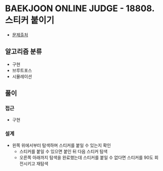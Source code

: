 # BAEKJOON ONLINE JUDGE - 18808. 스티커 붙이기

- [문제출처](https://www.acmicpc.net/problem/18808 '18808. 스티커 붙이기')

## 알고리즘 분류

- 구현
- 브루트포스
- 시뮬레이션

## 풀이

### 접근

- 구현

### 설계

- 왼쪽 위에서부터 탐색하며 스티커를 붙일 수 있는지 확인
  - 스티커를 붙일 수 있으면 붙인 뒤 다음 스티커 탐색
  - 오른쪽 아래까지 탐색을 완료했는데 스티커를 붙일 수 없다면 스티커를 90도 회전시키고 재탐색
